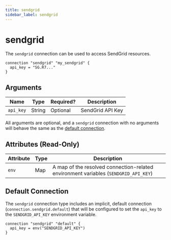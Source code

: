```yaml
---
title: sendgrid
sidebar_label: sendgrid
---
```


# sendgrid

The `sendgrid` connection can be used to access SendGrid resources.

```hcl
connection "sendgrid" "my_sendgrid" {
  api_key = "SG.R7..."
}
```

## Arguments

| Name      | Type   | Required? | Description      |
| --------- | ------ | --------- | ---------------- |
| `api_key` | String | Optional  | SendGrid API Key |

All arguments are optional, and a `sendgrid` connection with no arguments will behave the same as the [default connection](#default-connection).

## Attributes (Read-Only)

| Attribute | Type | Description                                                                         |
| --------- | ---- | ----------------------------------------------------------------------------------- |
| `env`     | Map  | A map of the resolved connection-related environment variables (`SENDGRID_API_KEY`) |

## Default Connection

The `sendgrid` connection type includes an implicit, default connection (`connection.sendgrid.default`) that will be configured to set the `api_key` to the `SENDGRID_API_KEY` environment variable.

```hcl
connection "sendgrid" "default" {
  api_key = env("SENDGRID_API_KEY")
}
```
